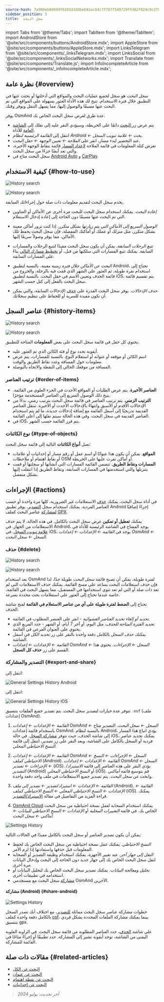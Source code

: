 ```yaml
---
source-hash: 7a908eb0d049f610343ddbeb81ac84c7f787f549729ffd82f824c9c2f9bd25d6
sidebar_position: 3
title:  سجل البحث
---
```

import Tabs from '@theme/Tabs';
import TabItem from '@theme/TabItem';
import AndroidStore from '@site/src/components/buttons/AndroidStore.mdx';
import AppleStore from '@site/src/components/buttons/AppleStore.mdx';
import LinksTelegram from '@site/src/components/_linksTelegram.mdx';
import LinksSocial from '@site/src/components/_linksSocialNetworks.mdx';
import Translate from '@site/src/components/Translate.js';
import InfoIncompleteArticle from '@site/src/components/_infoIncompleteArticle.mdx';


## نظرة عامة {#overview}

*سجل البحث* هو سجل لجميع عمليات البحث والمواقع التي أدخلتها أو بحثت عنها في التطبيق خلال فترة الاستخدام. تتيح لك هذه الأداة العثور بسهولة على المواقع التي تم البحث عنها مسبقًا والوصول إليها، مما يسهل التنقل ويوفر وقتك.

يوفر OsmAnd عدة طرق لعرض سجل البحث الخاص بك.

- يتم عرض [زر البحث](../widgets/map-buttons.md#search) دائمًا على الخريطة، وسيؤدي النقر عليه إلى نقلك إلى [الشاشة العامة](#how-to-use) للأداة.
- انتقل إلى *القائمة الرئيسية لنظام Android ← بحث ← علامة تبويب السجل*.
- عند التحضير لبدء مسار، انقر على *الملاحة ← تعيين الوجهة ← حقل البحث*.
- تعرض كتلة المعلومات في قائمة الملاحة [لإعداد المسار](../navigation/setup/route-navigation.md#navigation-menu) قائمة بنقاط الوجهة الأخيرة، والتي تعد أيضًا جزءًا من سجل البحث.
- سجل البحث متاح في [Android Auto](../navigation/auto-car.md#search) و [CarPlay](../navigation/car-play.md#search).


## كيفية الاستخدام {#how-to-use}

<Tabs groupId="operating-systems" queryString="operating-systems">

<TabItem value="android" label="Android">

![History search](@site/static/img/search/history_search_android.png)

</TabItem>

<TabItem value="ios" label="iOS">

![History search](@site/static/img/search/history_search_ios.png)

</TabItem>

</Tabs>

يخدم سجل البحث لتقديم معلومات ذات صلة حول إجراءاتك السابقة.

- *إعادة البحث*. يمكنك استخدام سجل البحث للبحث مرة أخرى عن الأماكن أو العناوين التي تم البحث عنها مسبقًا دون الحاجة إلى إعادة إدخال الاستعلام.

- *الوصول السريع إلى الأماكن التي يتم زيارتها بشكل متكرر*. إذا كنت تزور أماكن معينة بشكل متكرر، مثل منزلك أو عملك أو أماكنك المفضلة، فإن سجل البحث يحفظ تلك الأماكن، مما يوفر وصولاً سريعًا إليها.

- *تتبع الرحلات السابقة*. يمكن أن يكون سجل البحث مفيدًا لتتبع الرحلات والمسارات السابقة. يمكنك تتبع المسارات التي سلكتها من قبل، أو [تخطيط مسارك التالي](../plan-route/create-route.md) بناءً على المسارات السابقة.

- *البحث عن الأماكن خلال فترة زمنية معينة*. بالنسبة لتطبيق Android، تحتاج إلى استخدام نقرة طويلة، ثم العثور على الشهر الذي قمت فيه بالرحلة، والخروج من قائمة الحذف وتعيين الاسم في حقل البحث. بالنسبة لتطبيق iOS، يتم تقسيم قائمة سجل البحث بالفعل إلى كتل حسب الشهر.

- *حذف الإدخالات*. يوفر سجل البحث القدرة على [حذف](#delete) الإدخالات السابقة، والتي يمكن أن تكون مفيدة للسرية أو للحفاظ على تنظيم سجلاتك.


## عناصر السجل {#history-items}

<Tabs groupId="operating-systems" queryString="operating-systems">

<TabItem value="android" label="Android">

![History search](@site/static/img/search/history_search_android.png)

</TabItem>

<TabItem value="ios" label="iOS">

![History search](@site/static/img/search/history_search_ios.png)

</TabItem>

</Tabs>

يحتوي كل حقل في قائمة سجل البحث على بعض **المعلومات** المتاحة للتطبيق.

- أيقونة تحدد نوع أو فئة الكائن الذي تم العثور عليه.
- اسم الكائن أو موقعه أو عنوانه أو استعلام النوع. بالنسبة للمسارات، يتم عرض معلومات حول المسافة وعدد نقاط الطريق والوقت.
- المسافة من موقعك الحالي إلى النقطة والاتجاه بالبوصلة.


### ترتيب العناصر {#order-of-items}

- **العناصر الأخيرة**. يتم عرض الطلبات أو المواقع الأحدث في الجزء العلوي من القائمة. يتيح ذلك الوصول السريع إلى العناصر المستخدمة مؤخرًا.
- **الترتيب الزمني**. يتم ترتيب العناصر في قائمة سجل البحث بترتيب زمني، بدءًا من الإدخالات الأقدم أو الأسبق وانتهاءً بالإدخالات الأحدث أو الأخيرة. تنتقل العناصر القديمة تدريجيًا إلى أسفل القائمة مع إضافة إدخالات جديدة، ما لم يتم استخدام العناصر القديمة في سجل البحث، وفي هذه الحالة سيتم نقلها إلى أعلى القائمة.
- في iOS، يتم فرز القائمة حسب الشهر.

### نوع الكائنات {#type-of-objects}

تصل **أنواع الكائنات** التالية إلى قائمة سجل البحث:

- **المواقع**. يمكن أن يكون هذا عنوانًا أو اسم عمل أو رقم مسار أو إحداثيات أو علامات أو نقاط اهتمام أو ملاحظات OSM أو أماكن نقرت عليها على الخريطة.
- **المسارات ونقاط الطريق**. تتضمن القائمة المسارات التي أنشأتها أو سجلتها أو قمت بتنزيلها والتي استخدمتها في المسارات السابقة، ونقاط الطريق إذا انتقلت إليها بشكل منفصل.


## الإجراءات {#actions}

في أداة سجل البحث، يمكنك [حذف](#delete) الاستعلامات غير الضرورية، كلها مرة واحدة أو حسب العناصر الفردية. يمكنك استخدام سجل [التصدير](#export-and-share). يوفر تطبيق Android إجراءً إضافيًا [لمشاركة](#share-android) عناصر البحث كملف [GPX](../../technical/osmand-file-formats/osmand-gpx.md).

يمكنك **تعطيل أو تمكين** عرض سجل البحث بالكامل. في هذه الحالة، لا يتم حذف الاستعلامات من الجهاز. في Android، يوجد المفتاح في الشاشة الرئيسية للأداة في [علامة تبويب السجل](#overview). في iOS، يوجد في *القائمة ← الإعدادات ← إعدادات OsmAnd ← السجل ← سجل البحث*.


### حذف {#delete}

<Tabs groupId="operating-systems" queryString="operating-systems">

<TabItem value="android" label="Android">

![History search](@site/static/img/search/history_search_delete_andr.png)

</TabItem>

<TabItem value="ios" label="iOS">

![History search](@site/static/img/search/history_search_delete_ios.png)

</TabItem>

</Tabs>

بعد استخدام OsmAnd لفترة طويلة، يمكن أن تصبح قائمة *سجل البحث* طويلة جدًا، لذا فإن حذف استعلامات البحث يساعد على مسح القائمة. يمكنك حذف الاستعلامات التي لم تعد ذات صلة أو التي لم تعد تنوي استخدامها في المستقبل، مما يسهل البحث في القائمة، خاصة عندما تحتاج إلى العثور على استعلامات بحث محددة بسرعة.

تحتاج إلى **الضغط لفترة طويلة على أي من عناصر الاستعلام في القائمة** لفتح شاشة الحذف.

- *تحديد أو إلغاء تحديد العناصر العشوائية* - انقر على العنصر المطلوب في القائمة.
- *تحديد الفترة المتاحة للحذف*، مثل اليوم، أو آخر 7 أيام، أو الشهر - حدد المربع الذي يحتوي على العنوان الفرعي في القائمة.
- *يمكنك حذف السجل بالكامل* دفعة واحدة بالنقر على زر *تحديد الكل* في أسفل الشاشة.
- *القائمة ← الإعدادات ← إعدادات OsmAnd ← السجل ← الإجراءات*. يحتوي هذا القسم على زر **حذف كل السجل**.


### التصدير والمشاركة {#export-and-share}

<Tabs groupId="operating-systems" queryString="operating-systems">

<TabItem value="android" label="Android">

انتقل إلى: *<Translate android="true" ids="shared_string_menu,shared_string_settings,osmand_settings,shared_string_history"/>*

![General Settings History Android](@site/static/img/personal/profiles/general_settings_history_android.png)

</TabItem>

<TabItem value="ios" label="iOS">

انتقل إلى: *<Translate android="true" ids="shared_string_menu,shared_string_settings,osmand_settings,shared_string_history"/>*

![General Settings History IOS](@site/static/img/personal/profiles/history_settings_ios.png)

</TabItem>

</Tabs>

تتوفر عدة خيارات لتصدير سجل البحث. يتم تصدير جميع الملفات بتنسيق `.osf` (ملف إعدادات OsmAnd).

1. *القائمة ← الإعدادات ← إعدادات OsmAnd ← السجل ← سجل البحث*.
    التصدير متاح باستخدام قائمة إعدادات OsmAnd. بالنسبة لنظام Android، يؤدي اتباع هذا المسار إلى شاشة الحذف، حيث تتوفر [مشاركة السجل](#share-android). في حالة iOS، يمكنك تحديد عناصر فردية أو السجل بالكامل على الشاشة، وبعد النقر على زر *تصدير*، انتقل إلى قائمة *النسخ الاحتياطي المحلي*.

2. *القائمة ← الإعدادات ← إعدادات OsmAnd ← السجل ← الإجراءات ← النسخ الاحتياطي كملف* (Android).
    *القائمة ← الإعدادات ← إعدادات OsmAnd ← السجل ← الإجراءات ← تصدير* (iOS).
    يؤدي النقر على هذه العناصر إلى قائمة *الاستيراد/التصدير* (Android) أو *النسخ الاحتياطي المحلي* (iOS). قم بتوسيع قائمة *أماكني* وابحث عن *سجل البحث*. يتم تصدير جميع الاستعلامات في ملف واحد دفعة واحدة.

3. *القائمة ← الإعدادات ← استيراد/تصدير ← تصدير إلى ملف* (Android).
    *القائمة ← الإعدادات ← النسخ الاحتياطي المحلي ← النسخ الاحتياطي كملف* (iOS).
    يمكنك قراءة المزيد من التفاصيل في مقالة [الاستيراد/التصدير](../personal/import-export.md#export).

4. [OsmAnd Cloud](../personal/osmand-cloud.md#select-data-to-back-up)
    يمكنك استخدام السحابة لعمل نسخة احتياطية من سجل البحث الخاص بك. في قائمة *التغييرات المحلية* أو *الإعدادات ← النسخ الاحتياطي للبيانات ← أماكني ← سجل البحث*.

![Settings History](@site/static/img/search/history_search_share_andr.png)

يمكن أن يكون تصدير العناصر أو سجل البحث بالكامل مفيدًا في الحالات التالية:

- *النسخ الاحتياطي*. يمكنك عمل نسخة احتياطية من سجل البحث الخاص بك لحفظ المعلومات قبل حذفها واستعادتها إذا لزم الأمر.
- *النقل إلى جهاز آخر*. عند تغيير الأجهزة، يمكنك استخدام وظيفة التصدير أو السحابة لنقل سجل البحث الخاص بك إلى جهاز جديد دون الحاجة إلى البحث وإدخال البيانات مرة أخرى.
- *تحليل ومعالجة البيانات*. يمكنك تصدير سجل البحث الخاص بك لتحليل البيانات أو استخدامه في تطبيقات أخرى.
- [مشاركة](#share-android) سجل البحث مع مستخدمي OsmAnd الآخرين.


#### مشاركة (Android) {#share-android}

![Settings History](@site/static/img/search/history_search_share_andr.png)

خطوات مشاركة عناصر سجل البحث مماثلة [للتصدير](#export-and-share)، مع اختلاف أنك تصدر السجل بالكامل دفعة واحدة كملف [osf](../../technical/osmand-file-formats/osmand-osf.md)، بينما يمكنك مشاركة الملفات المحددة بشكل فردي بتنسيق gpx.

على شاشة [الحذف](#delete)، حدد العناصر المطلوبة من قائمة سجل البحث. في الزاوية العلوية اليمنى من الشاشة، توجد أيقونة تشير إلى المشاركة. حدد تطبيقًا أو إجراءً متاحًا في القائمة للمشاركة.


## مقالات ذات صلة {#related-articles}

- [البحث عن الكل](./search-all.md)
- [البحث عن عنوان](./search-address.md)
- [البحث عن نقطة اهتمام](./search-poi.md)
- [البحث عن إحداثيات](./search-coordinates.md)


> *آخر تحديث: يوليو 2024*